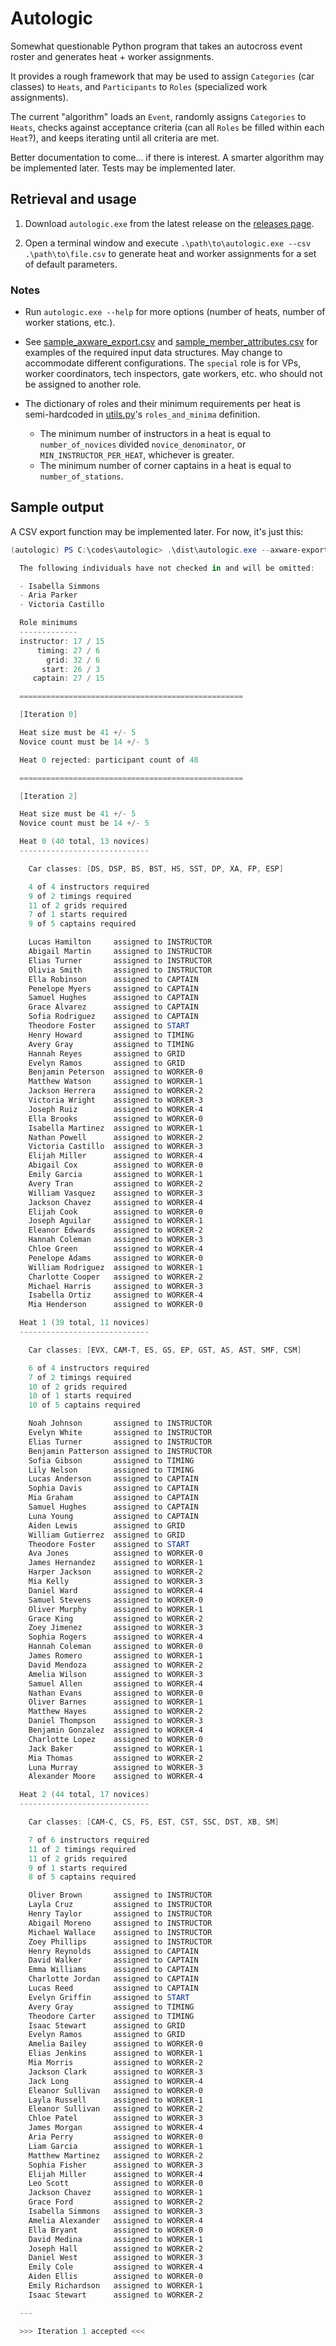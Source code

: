 # Autologic

Somewhat questionable Python program that takes an autocross event roster and generates heat + worker assignments.

It provides a rough framework that may be used to assign `Categories` (car classes) to `Heats`, and `Participants` to `Roles` (specialized work assignments).

The current "algorithm" loads an `Event`, randomly assigns `Categories` to `Heats`, checks against acceptance criteria (can all `Roles` be filled within each `Heat`?), and keeps iterating until all criteria are met.

Better documentation to come... if there is interest. A smarter algorithm may be implemented later. Tests may be implemented later.

## Retrieval and usage

1. Download `autologic.exe` from the latest release on the [releases page](https://github.com/joshuavictorchen/autologic/releases/).

2. Open a terminal window and execute `.\path\to\autologic.exe --csv .\path\to\file.csv` to generate heat and worker assignments for a set of default parameters.

### Notes

- Run `autologic.exe --help` for more options (number of heats, number of worker stations, etc.).

- See [sample_axware_export.csv](./tests/sample_axware_export.csv) and [sample_member_attributes.csv](./tests/sample_member_attributes.csv) for examples of the required input data structures. May change to accommodate different configurations. The `special` role is for VPs, worker coordinators, tech inspectors, gate workers, etc. who should not be assigned to another role.

- The dictionary of roles and their minimum requirements per heat is semi-hardcoded in [utils.py](./source/utils.py)'s `roles_and_minima` definition.
  - The minimum number of instructors in a heat is equal to `number_of_novices` divided `novice_denominator`, or `MIN_INSTRUCTOR_PER_HEAT`, whichever is greater.
  - The minimum number of corner captains in a heat is equal to `number_of_stations`.

## Sample output

A CSV export function may be implemented later. For now, it's just this:

```powershell
(autologic) PS C:\codes\autologic> .\dist\autologic.exe --axware-export .\tests\sample_axware_export.csv --member-attributes .\tests\sample_member_attributes.csv

  The following individuals have not checked in and will be omitted:

  - Isabella Simmons
  - Aria Parker
  - Victoria Castillo

  Role minimums
  -------------
  instructor: 17 / 15
      timing: 27 / 6
        grid: 32 / 6
       start: 26 / 3
     captain: 27 / 15

  ==================================================

  [Iteration 0]

  Heat size must be 41 +/- 5
  Novice count must be 14 +/- 5

  Heat 0 rejected: participant count of 48

  ==================================================

  [Iteration 2]

  Heat size must be 41 +/- 5
  Novice count must be 14 +/- 5

  Heat 0 (40 total, 13 novices)
  -----------------------------

    Car classes: [DS, DSP, BS, BST, HS, SST, DP, XA, FP, ESP]

    4 of 4 instructors required
    9 of 2 timings required
    11 of 2 grids required
    7 of 1 starts required
    9 of 5 captains required

    Lucas Hamilton     assigned to INSTRUCTOR
    Abigail Martin     assigned to INSTRUCTOR
    Elias Turner       assigned to INSTRUCTOR
    Olivia Smith       assigned to INSTRUCTOR
    Ella Robinson      assigned to CAPTAIN
    Penelope Myers     assigned to CAPTAIN
    Samuel Hughes      assigned to CAPTAIN
    Grace Alvarez      assigned to CAPTAIN
    Sofia Rodriguez    assigned to CAPTAIN
    Theodore Foster    assigned to START
    Henry Howard       assigned to TIMING
    Avery Gray         assigned to TIMING
    Hannah Reyes       assigned to GRID
    Evelyn Ramos       assigned to GRID
    Benjamin Peterson  assigned to WORKER-0
    Matthew Watson     assigned to WORKER-1
    Jackson Herrera    assigned to WORKER-2
    Victoria Wright    assigned to WORKER-3
    Joseph Ruiz        assigned to WORKER-4
    Ella Brooks        assigned to WORKER-0
    Isabella Martinez  assigned to WORKER-1
    Nathan Powell      assigned to WORKER-2
    Victoria Castillo  assigned to WORKER-3
    Elijah Miller      assigned to WORKER-4
    Abigail Cox        assigned to WORKER-0
    Emily Garcia       assigned to WORKER-1
    Avery Tran         assigned to WORKER-2
    William Vasquez    assigned to WORKER-3
    Jackson Chavez     assigned to WORKER-4
    Elijah Cook        assigned to WORKER-0
    Joseph Aguilar     assigned to WORKER-1
    Eleanor Edwards    assigned to WORKER-2
    Hannah Coleman     assigned to WORKER-3
    Chloe Green        assigned to WORKER-4
    Penelope Adams     assigned to WORKER-0
    William Rodriguez  assigned to WORKER-1
    Charlotte Cooper   assigned to WORKER-2
    Michael Harris     assigned to WORKER-3
    Isabella Ortiz     assigned to WORKER-4
    Mia Henderson      assigned to WORKER-0

  Heat 1 (39 total, 11 novices)
  -----------------------------

    Car classes: [EVX, CAM-T, ES, GS, EP, GST, AS, AST, SMF, CSM]

    6 of 4 instructors required
    7 of 2 timings required
    10 of 2 grids required
    10 of 1 starts required
    10 of 5 captains required

    Noah Johnson       assigned to INSTRUCTOR
    Evelyn White       assigned to INSTRUCTOR
    Elias Turner       assigned to INSTRUCTOR
    Benjamin Patterson assigned to INSTRUCTOR
    Sofia Gibson       assigned to TIMING
    Lily Nelson        assigned to TIMING
    Lucas Anderson     assigned to CAPTAIN
    Sophia Davis       assigned to CAPTAIN
    Mia Graham         assigned to CAPTAIN
    Samuel Hughes      assigned to CAPTAIN
    Luna Young         assigned to CAPTAIN
    Aiden Lewis        assigned to GRID
    William Gutierrez  assigned to GRID
    Theodore Foster    assigned to START
    Ava Jones          assigned to WORKER-0
    James Hernandez    assigned to WORKER-1
    Harper Jackson     assigned to WORKER-2
    Mia Kelly          assigned to WORKER-3
    Daniel Ward        assigned to WORKER-4
    Samuel Stevens     assigned to WORKER-0
    Oliver Murphy      assigned to WORKER-1
    Grace King         assigned to WORKER-2
    Zoey Jimenez       assigned to WORKER-3
    Sophia Rogers      assigned to WORKER-4
    Hannah Coleman     assigned to WORKER-0
    James Romero       assigned to WORKER-1
    David Mendoza      assigned to WORKER-2
    Amelia Wilson      assigned to WORKER-3
    Samuel Allen       assigned to WORKER-4
    Nathan Evans       assigned to WORKER-0
    Oliver Barnes      assigned to WORKER-1
    Matthew Hayes      assigned to WORKER-2
    Daniel Thompson    assigned to WORKER-3
    Benjamin Gonzalez  assigned to WORKER-4
    Charlotte Lopez    assigned to WORKER-0
    Jack Baker         assigned to WORKER-1
    Mia Thomas         assigned to WORKER-2
    Luna Murray        assigned to WORKER-3
    Alexander Moore    assigned to WORKER-4

  Heat 2 (44 total, 17 novices)
  -----------------------------

    Car classes: [CAM-C, CS, FS, EST, CST, SSC, DST, XB, SM]

    7 of 6 instructors required
    11 of 2 timings required
    11 of 2 grids required
    9 of 1 starts required
    8 of 5 captains required

    Oliver Brown       assigned to INSTRUCTOR
    Layla Cruz         assigned to INSTRUCTOR
    Henry Taylor       assigned to INSTRUCTOR
    Abigail Moreno     assigned to INSTRUCTOR
    Michael Wallace    assigned to INSTRUCTOR
    Zoey Phillips      assigned to INSTRUCTOR
    Henry Reynolds     assigned to CAPTAIN
    David Walker       assigned to CAPTAIN
    Emma Williams      assigned to CAPTAIN
    Charlotte Jordan   assigned to CAPTAIN
    Lucas Reed         assigned to CAPTAIN
    Evelyn Griffin     assigned to START
    Avery Gray         assigned to TIMING
    Theodore Carter    assigned to TIMING
    Isaac Stewart      assigned to GRID
    Evelyn Ramos       assigned to GRID
    Amelia Bailey      assigned to WORKER-0
    Elias Jenkins      assigned to WORKER-1
    Mia Morris         assigned to WORKER-2
    Jackson Clark      assigned to WORKER-3
    Jack Long          assigned to WORKER-4
    Eleanor Sullivan   assigned to WORKER-0
    Layla Russell      assigned to WORKER-1
    Eleanor Sullivan   assigned to WORKER-2
    Chloe Patel        assigned to WORKER-3
    James Morgan       assigned to WORKER-4
    Aria Perry         assigned to WORKER-0
    Liam Garcia        assigned to WORKER-1
    Matthew Martinez   assigned to WORKER-2
    Sophia Fisher      assigned to WORKER-3
    Elijah Miller      assigned to WORKER-4
    Leo Scott          assigned to WORKER-0
    Jackson Chavez     assigned to WORKER-1
    Grace Ford         assigned to WORKER-2
    Isabella Simmons   assigned to WORKER-3
    Amelia Alexander   assigned to WORKER-4
    Ella Bryant        assigned to WORKER-0
    David Medina       assigned to WORKER-1
    Joseph Hall        assigned to WORKER-2
    Daniel West        assigned to WORKER-3
    Emily Cole         assigned to WORKER-4
    Aiden Ellis        assigned to WORKER-0
    Emily Richardson   assigned to WORKER-1
    Isaac Stewart      assigned to WORKER-2

  ---

  >>> Iteration 1 accepted <<<
```

